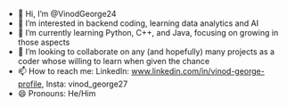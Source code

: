 - 👋 Hi, I’m @VinodGeorge24
- 👀 I’m interested in backend coding, learning data analytics and AI
- 🌱 I’m currently learning Python, C++, and Java, focusing on growing in those aspects
- 💞️ I’m looking to collaborate on any (and hopefully) many projects as a coder whose willing to learn when given the chance
- 📫 How to reach me: LinkedIn: www.linkedin.com/in/vinod-george-profile, Insta: vinod_george27
- 😄 Pronouns: He/Him

<!---
VinodGeorge24/VinodGeorge24 is a ✨ special ✨ repository because its `README.md` (this file) appears on your GitHub profile.
You can click the Preview link to take a look at your changes.
--->
